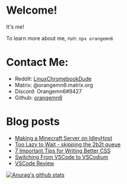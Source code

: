# Welcome!

It's me!

To learn more about me, run:
`npx orangemn6`


# Contact Me:

- Reddit: [LinuxChromebookDude](https://reddit.com/u/LinuxChromebookDude)
- Matrix: @orangemn6:matrix.org
- Discord: Orangemn6#9427
- Github: [orangemn6](https://github.com/orangemn6)

# Blog posts
<!-- BLOG-POST-LIST:START -->
- [Making a Minecraft Server on IdleyHost](http://jacobgoldstein.tk/posts/making-a-minecraft-server-on-idleyhost/)
- [Too Lazy to Wait - skipping the 2b2t queue](http://jacobgoldstein.tk/posts/too-lazy-to-wait-skipping-the-2b2t-queue/)
- [7 Important Tips for Writing Better CSS](http://jacobgoldstein.tk/posts/7-important-tips-for-writing-better-css/)
- [Switching From VSCode to VSCodium](http://jacobgoldstein.tk/posts/switching-from-vscode-to-vscodium/)
- [VSCode Review](http://jacobgoldstein.tk/posts/vscode-review/)
<!-- BLOG-POST-LIST:END -->

[![Anurag's github stats](https://github-readme-stats.vercel.app/api?username=orangemn6)](https://github.com/anuraghazra/github-readme-stats)
